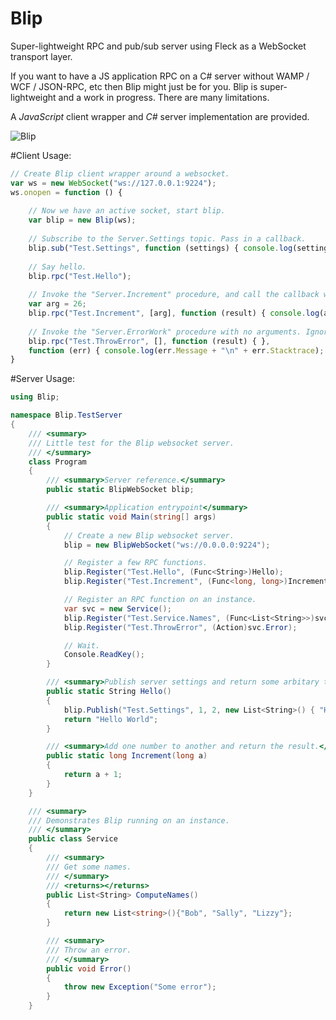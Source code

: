 # Blip
Super-lightweight RPC and pub/sub server using Fleck as a WebSocket transport layer.

If you want to have a JS application RPC on a C# server without WAMP / WCF / JSON-RPC, etc then Blip might just be for you. Blip is super-lightweight and a work in progress. There are many limitations. 

A *JavaScript* client wrapper and *C#* server implementation are provided.

![Blip](https://img.shields.io/badge/nuget-v0.0.2.5-blue.svg)

#Client Usage:
```javascript
// Create Blip client wrapper around a websocket.
var ws = new WebSocket("ws://127.0.0.1:9224");
ws.onopen = function () {
	
	// Now we have an active socket, start blip.
	var blip = new Blip(ws);
	
	// Subscribe to the Server.Settings topic. Pass in a callback.
	blip.sub("Test.Settings", function (settings) { console.log(settings); });
	
	// Say hello.
	blip.rpc("Test.Hello");
	
	// Invoke the "Server.Increment" procedure, and call the callback when complete.
	var arg = 26;
	blip.rpc("Test.Increment", [arg], function (result) { console.log(arg + " + 1 = " + result); });
	
	// Invoke the "Server.ErrorWork" procedure with no arguments. Ignore success, and handle failure.
	blip.rpc("Test.ThrowError", [], function (result) { },
	function (err) { console.log(err.Message + "\n" + err.Stacktrace); });
}
```

#Server Usage:
```c#
using Blip;

namespace Blip.TestServer
{
    /// <summary>
    /// Little test for the Blip websocket server.
    /// </summary>
    class Program
    {
        /// <summary>Server reference.</summary>
        public static BlipWebSocket blip;

        /// <summary>Application entrypoint</summary>
        public static void Main(string[] args)
        {
            // Create a new Blip websocket server.
            blip = new BlipWebSocket("ws://0.0.0.0:9224");

            // Register a few RPC functions.
            blip.Register("Test.Hello", (Func<String>)Hello);
            blip.Register("Test.Increment", (Func<long, long>)Increment);

            // Register an RPC function on an instance.
            var svc = new Service();
            blip.Register("Test.Service.Names", (Func<List<String>>)svc.ComputeNames);
            blip.Register("Test.ThrowError", (Action)svc.Error);

            // Wait.
            Console.ReadKey();
        }

        /// <summary>Publish server settings and return some arbitary text.</summary>
        public static String Hello()
        {
            blip.Publish("Test.Settings", 1, 2, new List<String>() { "Hello", "Subscribers", "Here", "Are", "Settings" });
            return "Hello World";
        }

        /// <summary>Add one number to another and return the result.</summary>
        public static long Increment(long a)
        {
            return a + 1;
        }
    }

    /// <summary>
    /// Demonstrates Blip running on an instance.
    /// </summary>
    public class Service
    {
        /// <summary>
        /// Get some names.
        /// </summary>
        /// <returns></returns>
        public List<String> ComputeNames()
        {
            return new List<string>(){"Bob", "Sally", "Lizzy"};
        }

        /// <summary>
        /// Throw an error.
        /// </summary>
        public void Error()
        {
            throw new Exception("Some error");
        }
    }
```
